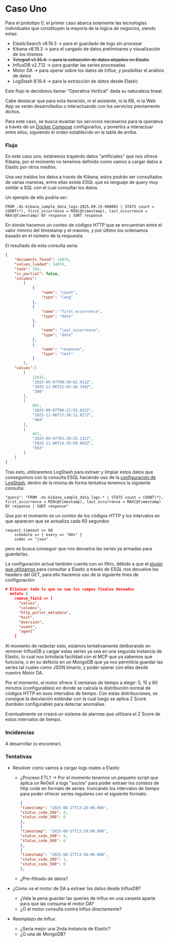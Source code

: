 # Caso Uno
Para el prototipo 0, el primer caso abarca solamente las tecnologías individuales que constituyen la mayoría de la lógica de negocios, siendo estas:

- ElasticSearch v8.19.3 -> para el guardado de logs sin procesar
- Kibana v8.19.3 -> para el cargado de datos preliminares y visualización de los mismos
- ~~Telegraf v1.35.4 -> para la extracción de datos alojados en Elastic~~
- InfluxDB v2.7.12 -> para guardar las series procesadas
- Motor DA  -> para operar sobre los datos de Influx, y posibilitar el análisis de datos
- LogStash 8.19.4 -> para la extracción de datos desde Elastic

Este flujo le decidimos llamar "Operativa Vertical" dada su naturaleza lineal.

Cabe destacar que para esta iteración, ni el asistente, ni la KB, ni la Web App se verán desarrollados o interactuando con los servicios previamente dichos.

Para este caso, se busca levantar los servicios necesarios para la operativa a través de un [Docker Compose](https://github.com/ElPiche/FinalProjectADF/blob/main/docker-compose.yml) configurarlos, y ponerlos a interactuar entre ellos, siguiendo el orden establecido en la tabla de arriba.


### Flujo
En este caso uno, estáremos trayendo datos "artificiales" que nos ofrece Kibana, por el momento no tenemos definido como vamos a cargar datos a Elastic por otros medios.


Una vez traídos los datos a través de Kibana, estos podrán ser consultados de varias maneras, entre ellas existe *ESQL* que es lenguaje de query muy similar a SQL con el cual consultar los datos.

Un ejemplo de ello podría ser:

```POSTGRESQl
FROM .ds-kibana_sample_data_logs-2025.09.15-000001 | STATS count = COUNT(*), first_occurrence = MIN(@timestamp), last_occurrence = MAX(@timestamp) BY response | SORT response
```
En donde hacemos un conteo de códigos HTTP que se encuentran entre el valor mínimo del timestamp y el máximo, y por último los ordenamos basado en el número de la respuesta.

El resultado de esta consulta sería:
``` JSON
{ 
	"documents_found": 14074,
	"values_loaded": 14074,
	"took": 334,
	"is_partial": false,
	"columns":
		[
			{
				"name": "count",
				"type": "long"
			},
			{ 
				"name": "first_occurrence",
				"type": "date" 
			},
			{ 
				"name": "last_occurrence",
				"type": "date"
			},
			{ 
				"name": "response",
				"type": "text"
			}
		], 
	"values":[
		[ 
			12832, 
			"2025-09-07T00:39:02.912Z", 
			"2025-11-06T21:45:26.749Z", 
			"200" 
		], 
		[ 
			801, 
			"2025-09-07T06:22:55.923Z", 
			"2025-11-06T17:36:12.827Z", 
			"404" 
		], 
		[ 
			441, 
			"2025-09-07T03:30:25.131Z", 
			"2025-11-06T14:35:50.962Z", 
			"503" 
		] 
	] 
}
```

Tras esto, utilizaremos LogStash para extraer y limpiar estos datos que conseguimos con la consulta ESQL haciendo uso de la [configuración de LogStash](https://github.com/ElPiche/FinalProjectADF/blob/main/pipeline/logstash.conf), dentro de la misma de forma tentativa tenemos la siguiente consulta:

```POSTGRESQL
"query": "FROM .ds-kibana_sample_data_logs-* | STATS count = COUNT(*), first_occurrence = MIN(@timestamp), last_occurrence = MAX(@timestamp) BY response | SORT response"
```
Que por el momento es un conteo de los códigos HTTP y los intervalos en que aparecen que se actualiza cada 60 segundos
```
request_timeout => 60
    schedule => { every => "60s" }
    codec => "json"
 ```
pero se busca conseguir que nos devuelva las series ya armadas para guardarlas.

La configuración actual también cuenta con un filtro, débido a que el [plugin que utilizamos](https://www.elastic.co/docs/reference/logstash/plugins/plugins-inputs-elasticsearch#:~:text=The%20ES,being%20preceded%20by%20deprecation%20warnings) para consultar a Elastic a través de ESQL nos devuelve los headers del GET, para ello hacemos uso de la siguiente línea de configuración:
```JSON
# Eliminar todo lo que no sea los campos finales deseados
  mutate {
    remove_field => [
      "values",
      "columns",
      "http_poller_metadata",
      "host",
      "@version",
      "event",
      "agent"
    ]
```

Al momento de redactar esto, estámos tentativamente deliberando en remover InfluxDB y cargar estas series ya sea en una segunda instancia de Elastic, lo cual nos brindaria facilidad con el MCP que ya sabemos que funciona, o en su defecto en un MongoDB que ya nos permitiria guardar las series tal cuales como JSON binario, y poder operar con ellas desde nuestro Motor DA.

Por el momento, el motor ofrece 3 ventanas de tiempo a elegir: 5, 15 y 60 minutos (configurables) en donde se calcula la distribución normal de códigos HTTP en esos interválos de tiempo.
Con estas distribuciones, se consigue la desviación estándar con la cual luego se aplica Z Score (también configurable) para detectar anomalías.

Eventualmente se creará un sistema de alarmas que utilizara el Z Score de estos intervalos de tiempo.

### Incidencias
A desarrollar (o encontrar).

### Tentativas
- Resolver cómo vamos a cargar logs reales a Elastic
	- ¿Proceso ETL? -> Por el momento tenemos un pequeño script que aplica un ReGeX a logs "sucios" para poder extraer los conteos de http code en formato de series. truncando los intervalos de tiempo para poder ofrecer series regulares con el siguiente formato:
		```JSON
		{
	    "timestamp": "2025-08-27T13:28:00.000",
	    "status_code_200": 4,
	    "status_code_500": 0
	  },
	  {
	    "timestamp": "2025-08-27T13:29:00.000",
	    "status_code_200": 4,
	    "status_code_500": 0
	  },
	  {
	    "timestamp": "2025-08-27T13:30:00.000",
	    "status_code_200": 1,
	    "status_code_500": 0
	  },
		```
	
	- ¿Pre-filtrado de datos?
- ¿Como va el motor de DA a extraer los datos desde InfluxDB? 
	- ¿Vale la pena guardar las queries de influx en una carpeta aparte para que las consuma el motor DA?
	- ¿O el motor consulta contra Influx directamente?

 - Reemplazo de Influx
 	- ¿Sería mejor una 2nda instancia de Elastic?
	- ¿O una de MongoDB?
